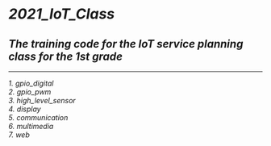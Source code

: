 # *2021_IoT_Class*
## ***The training code for the IoT service planning class for the 1st grade***
---
*1. gpio_digital*  
*2. gpio_pwm*  
*3. high_level_sensor*  
*4. display*  
*5. communication*  
*6. multimedia*  
*7. web*  
